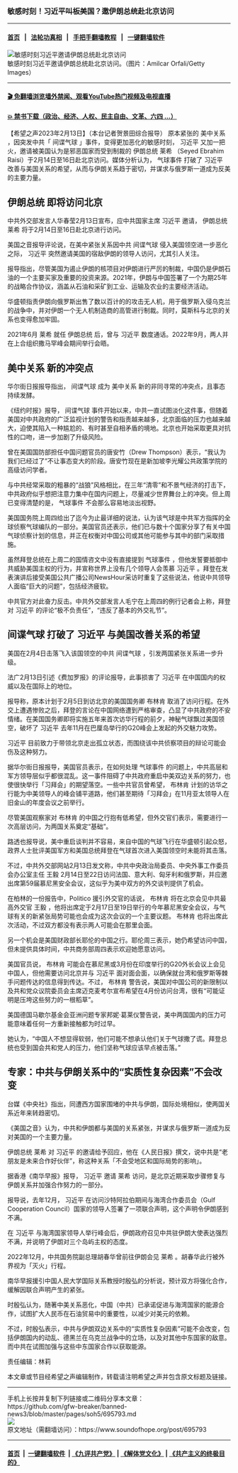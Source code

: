 ### 敏感时刻！习近平叫板美国？邀伊朗总统赴北京访问
------------------------

#### [首页](https://github.com/gfw-breaker/banned-news3/blob/master/README.md) &nbsp;&nbsp;|&nbsp;&nbsp; [法轮功真相](https://github.com/begood0513/basic/blob/master/README.md)  &nbsp;&nbsp;|&nbsp;&nbsp; [手把手翻墙教程](https://github.com/gfw-breaker/guides/wiki)  &nbsp;&nbsp;|&nbsp;&nbsp; [一键翻墙软件](https://github.com/gfw-breaker/nogfw/blob/master/README.md)  



<div><img alt="敏感时刻习近平邀请伊朗总统赴北京访问" src="https://img.soundofhope.org/2023-02/gettyimages-1074993744-1676318460392.jpg"/>
<br/><figcaption class="caption">
 敏感时刻习近平邀请伊朗总统赴北京访问。（图片：Amilcar Orfali/Getty Images）
</figcaption></div><hr/>

#### [ 🎬  免翻墙浏览墙外禁闻、观看YouTube热门视频及电视直播](https://github.com/gfw-breaker/HelloWorld)

#### [ 💥  禁书下载（政治、经济、人权、民主自由、文革、六四 ...）](https://github.com/gfw-breaker/books/blob/master/README.md)

<div><div class="Content__Wrapper sc-1bvya0-0 elmmKw article_body" data-checkusr="" itemprop="articleBody">
 <div id="post_place_1">
 </div>
 <p class="meta-top">
  <span class="meta">
   【希望之声2023年2月13日】（本台记者贺景田综合报导）
  </span>
  原本紧张的
  <ok href="/term/3103">
   美中关系
  </ok>
  ，因突发中共「
  <ok href="/term/834957">
   间谍气球
  </ok>
  」事件，变得更加恶化的敏感时刻，
  <ok href="/term/1063">
   习近平
  </ok>
  又加一把火，邀请被美国认为是邪恶国家而受到制裁的
  <ok href="/term/24750">
   伊朗总统
  </ok>
  <ok href="/term/249745">
   莱希
  </ok>
  （Seyed Ebrahim Raisi）于2月14日至16日赴北京访问。媒体分析认为，
  <ok href="/term/836016">
   气球事件
  </ok>
  打破了
  <ok href="/term/1063">
   习近平
  </ok>
  改善与美国关系的希望，从而与伊朗关系趋于密切，并谋求与俄罗斯一道成为反美的主要力量。
 </p>
 <h2>
  <strong>
   <ok href="/term/24750">
    伊朗总统
   </ok>
   即将访问北京
  </strong>
 </h2>
 <p>
  中共外交部发言人华春莹2月13日宣布，应中共国家主席
  <ok href="/term/1063">
   习近平
  </ok>
  邀请，
  <ok href="/term/24750">
   伊朗总统
  </ok>
  <ok href="/term/249745">
   莱希
  </ok>
  将于2月14日至16日赴北京进行访问。
 </p>
 <p>
  美国之音报导评论说，在美中紧张关系因中共
  <ok href="/term/834957">
   间谍气球
  </ok>
  侵入美国领空进一步恶化之际，
  <ok href="/term/1063">
   习近平
  </ok>
  突然邀请美国的宿敌伊朗的领导人访问，尤其引人关注。
 </p>
 <p>
  报导指出，尽管美国为遏止伊朗的核项目对伊朗进行严厉的制裁，中国仍是伊朗石油的一个主要买家及重要的投资来源。2021年，伊朗与中国签署了一个为期25年的战略合作协议，涵盖从石油和采矿到工业、运输及农业的主要经济活动。
 </p>
 <p>
  华盛顿指责伊朗向俄罗斯出售了数以百计的的攻击无人机，用于俄罗斯入侵乌克兰的战争中，并对伊朗一个无人机制造商的高管进行制裁。同时，莫斯科与北京的关系也变得愈加牢固。
 </p>
 <p>
  2021年6月
  <ok href="/term/249745">
   莱希
  </ok>
  就任
  <ok href="/term/24750">
   伊朗总统
  </ok>
  后，曾与
  <ok href="/term/1063">
   习近平
  </ok>
  数度通话。2022年9月，两人并在上合组织撒马罕峰会期间举行会晤。
 </p>
 <h2>
  <strong>
   <ok href="/term/3103">
    美中关系
   </ok>
   <ok href="/term/377230">
    新的冲突点
   </ok>
  </strong>
 </h2>
 <p>
  华尔街日报报导指出，
  <ok href="/term/834957">
   间谍气球
  </ok>
  成为
  <ok href="/term/3103">
   美中关系
  </ok>
  新的非同寻常的冲突点，且事态持续发酵。
 </p>
 <p>
  《纽约时报》报导，
  <ok href="/term/834957">
   间谍气球
  </ok>
  事件开始以来，中共一直试图淡化这件事，但随着美国对中共政府的广泛监视计划的警告和指责越来越多，北京面临的压力也越来越大，迫使其陷入一种尴尬的、有时甚至自相矛盾的境地。北京也开始采取更具对抗性的口吻，进一步加剧了升级风险。
 </p>
 <p>
  曾在美国国防部担任中国问题官员的唐安竹（Drew Thompson）表示，“我认为我们已经过了”不让事态变大的阶段。唐安竹现在是新加坡李光耀公共政策学院的高级访问学者。
 </p>
 <p>
  与中共经常采取的粗暴的“战狼”风格相比，在三年“清零”和不景气经济的打击下，中共政府似乎想把注意力集中在国内问题上，尽量减少世界舞台上的冲突。但上周已变得清楚的是，
  <ok href="/term/836016">
   气球事件
  </ok>
  不会那么容易地淡出视野。
 </p>
 <p>
  美国国务院上周四给出了迄今为止最详细的说法，认为该气球是中共军方指挥的全球侦察气球编队的一部分。美国官员还表示，他们已与数十个国家分享了有关中国气球侦察计划的信息，并正在权衡对中国公司或其他可能参与其中的部门采取措施。
 </p>
 <p>
  虽然拜登总统在上周二的国情咨文中没有直接提到
  <ok href="/term/836016">
   气球事件
  </ok>
  ，但他发誓要抵御中共威胁美国主权的行为，并宣称世界上没有几个领导人会羡慕
  <ok href="/term/1063">
   习近平
  </ok>
  。拜登在发表演讲后接受美国公共广播公司NewsHour采访时重复了这些说法，他说中共领导人面临“巨大的问题”，包括经济疲软。
 </p>
 <p>
  中共官方对此奋力反击。中共外交部发言人毛宁在上周四的例行记者会上称，拜登对
  <ok href="/term/1063">
   习近平
  </ok>
  的评论“极不负责任”，“违反了基本的外交礼节”。
 </p>
 <h2>
  <strong>
   <ok href="/term/834957">
    间谍气球
   </ok>
   打破了
   <ok href="/term/1063">
    习近平
   </ok>
   与美国改善关系的希望
  </strong>
 </h2>
 <p>
  美国在2月4日击落飞入该国领空的中共
  <ok href="/term/834957">
   间谍气球
  </ok>
  ，引发两国紧张关系进一步升级。
 </p>
 <p>
  法广2月13日引述《费加罗报》的评论报导，此事损害了
  <ok href="/term/1063">
   习近平
  </ok>
  在中国国内的权威以及在国际上的地位。
 </p>
 <p>
  报导称，原本计划于2月5日到访北京的美国国务卿
  <ok href="/term/400558">
   布林肯
  </ok>
  取消了访问行程。在外交上遭遇惨败之后，拜登的言论在中国网络遭到严格审查，凸显了中共政府的不安情绪。在美国国务卿即将实施五年来首次访华行程的前夕，神秘气球飘过美国领空，破坏了
  <ok href="/term/1063">
   习近平
  </ok>
  去年11月在巴厘岛举行的G20峰会上发起的外交魅力攻势。
 </p>
 <p>
  <ok href="/term/1063">
   习近平
  </ok>
  目前致力于带领北京走出孤立状态，而围绕该中共侦察项目的辩论可能会伤及这种努力。
 </p>
 <p>
  据华尔街日报报导，美国官员表示，在如何处理
  <ok href="/term/836016">
   气球事件
  </ok>
  的问题上，中共高层和军方领导层似乎都很混乱。这一事件阻碍了中共政府重启中美双边关系的努力，也使很快举行「习拜会」的期望落空。一些中共官员曾希望，
  <ok href="/term/400558">
   布林肯
  </ok>
  计划的访华之行能为中美领导人的峰会铺平道路，他们甚至期待「习拜会」在11月亚太领导人在旧金山的年度会议之前举行。
 </p>
 <p>
  尽管美国观察家对
  <ok href="/term/400558">
   布林肯
  </ok>
  的中国之行抱有低希望，但外交官们表示，需要进行一次高层访问，为两国关系奠定“基础”。
 </p>
 <p>
  路透也报导说，美中重启谈判并不容易，来自中国的气球飞行在华盛顿引起众怒，政界人士批评美国军方和美国总统拜登在气球首次进入美国领空时未能将其击落。
 </p>
 <p>
  不过，中共外交部网站2月13日发文称，中共中央政治局委员、中央外事工作委员会办公室主任
  <ok href="/term/19924">
   王毅
  </ok>
  2月14日至22日访问法国、意大利、匈牙利和俄罗斯，并应邀出席第59届慕尼黑安全会议，这似乎为美中双方的外交谈判提供了机会。
 </p>
 <p>
  在柏林的一份报告中，Politico 援引外交官的话说，
  <ok href="/term/400558">
   布林肯
  </ok>
  将在北京会见中共最高外交官
  <ok href="/term/19924">
   王毅
  </ok>
  ，他将出席定于2月17日至19日举行的今年慕尼黑安全会议，与气球有关的新紧张局势可能也会成为这次会议的一个主要议题。
  <ok href="/term/400558">
   布林肯
  </ok>
  也将出席此次活动，不过双方都没有表示两人可能会在那里会面。
 </p>
 <p>
  另一个机会是美国财政部长耶伦的中国之行。耶伦周三表示，她仍希望访问中国，但未提供具体时间，中共商务部周四表示欢迎她愿意访问。
 </p>
 <p>
  美国官员说，
  <ok href="/term/400558">
   布林肯
  </ok>
  可能会在慕尼黑或3月份在印度举行的G20外长会议上会见中国人，但他需要访问北京并与
  <ok href="/term/1063">
   习近平
  </ok>
  面对面会面，以确保就台湾和俄罗斯等棘手问题传达的信息得到传达。不过，
  <ok href="/term/400558">
   布林肯
  </ok>
  警告说，美国对中国公司的新限制以及共和党众议院委员会主席迈克麦考尔宣布希望在4月份访问台湾，很有“可能证明是压垮这些努力的一根稻草”。
 </p>
 <p>
  美国德国马歇尔基金会亚洲问题专家邦妮·葛莱仪警告说，美中两国国内的压力可能意味着任何一方重新接触都为时过早。
 </p>
 <p>
  她认为，“中国人不想显得软弱，他们可能不想承认他们关于气球撒了谎。拜登总统也受到国会共和党人的压力，他们坚称气球应该早点被击落。”
 </p>
 <h2>
  <strong>
   专家：中共与伊朗关系中的“实质性复杂因素”不会改变
  </strong>
 </h2>
 <p>
  台媒《中央社》指出，同遭西方国家围堵的中共与伊朗，国际处境相似，使两国关系近年来转趋密切。
 </p>
 <p>
  《美国之音》认为，中共和伊朗都与美国的关系紧张，并谋求与俄罗斯一道成为反对美国的一个主要力量。
 </p>
 <p>
  <ok href="/term/24750">
   伊朗总统
  </ok>
  <ok href="/term/249745">
   莱希
  </ok>
  对
  <ok href="/term/1063">
   习近平
  </ok>
  的邀请给予回应，他在《人民日报》撰文，说中共是“老朋友是未来合作好伙伴”，称这种关系「不会受地区和国际局势的影响」。
 </p>
 <p>
  据香港《南华早报》报导，
  <ok href="/term/1063">
   习近平
  </ok>
  邀请
  <ok href="/term/249745">
   莱希
  </ok>
  访问，是北京近期采取步骤修复与伊朗关系并加强合作努力的一部分。
 </p>
 <p>
  报导说，去年12月，
  <ok href="/term/1063">
   习近平
  </ok>
  在访问沙特阿拉伯期间与海湾合作委员会（Gulf Cooperation Council）国家的领导人签署了一项联合声明，这个声明令伊朗感到不满。
 </p>
 <p>
  在
  <ok href="/term/1063">
   习近平
  </ok>
  与海湾国家领导人举行峰会后，伊朗政府召见中共驻伊朗大使表达强烈不满，并说明了伊朗对三个岛屿主权的态度。
 </p>
 <p>
  2022年12月，中共国务院副总理胡春华曾前往伊朗会见
  <ok href="/term/249745">
   莱希
  </ok>
  。胡春华此行被外界视为「灭火」行程。
 </p>
 <p>
  南华早报援引中国人民大学国际关系教授时殷弘的分析说，预计双方将强化合作，缓解因联合声明产生的紧张。
 </p>
 <p>
  时殷弘认为，随著中美关系恶化，中国（中共）已承诺促进与海湾国家的能源合作，试图扩大人民币在石油贸易中的重要性，以减少对美元的依赖。
 </p>
 <p>
  不过，时殷弘表示，中共与伊朗双边关系中的“实质性复杂因素”可能不会改变，包括伊朗国内的动乱、德黑兰在乌克兰战争中的立场，以及对其他中东国家的敌意。而中共在试图加强与这些中东国家合作以获取能源。
 </p>
 <p class="meta-btm">
  责任编辑：林莉
 </p>
 <p class="meta-btm">
  本文章或节目经希望之声编辑制作，转载请注明希望之声并包含原文标题及链接。
 </p>
</div>
</div>
<hr/>
手机上长按并复制下列链接或二维码分享本文章：<br/>
https://github.com/gfw-breaker/banned-news3/blob/master/pages/soh5/695793.md <br/>
<a href='https://github.com/gfw-breaker/banned-news3/blob/master/pages/soh5/695793.md'><img src='https://github.com/gfw-breaker/banned-news3/blob/master/pages/soh5/695793.md.png'/></a> <br/>
原文地址（需翻墙访问）：https://www.soundofhope.org/post/695793


------------------------
#### [首页](https://github.com/gfw-breaker/banned-news3/blob/master/README.md) &nbsp;|&nbsp; [一键翻墙软件](https://github.com/gfw-breaker/nogfw/blob/master/README.md) &nbsp;| [《九评共产党》](https://github.com/gfw-breaker/9ping.md/blob/master/README.md#九评之一评共产党是什么) | [《解体党文化》](https://github.com/gfw-breaker/jtdwh.md/blob/master/README.md) | [《共产主义的终极目的》](https://github.com/gfw-breaker/gczydzjmd.md/blob/master/README.md)


<img src='http://gfw-breaker.win/banned-news3/pages/soh5/695793.md' width='0px' height='0px'/>